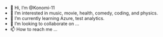 - 👋 Hi, I’m @Konomi-11
- 👀 I’m interested in music, movie, health, comedy, coding, and physics. 
- 🌱 I’m currently learning Azure, test analytics. 
- 💞️ I’m looking to collaborate on ...
- 📫 How to reach me ...

<!---
Konomi-11/Konomi-11 is a ✨ special ✨ repository because its `README.md` (this file) appears on your GitHub profile.
You can click the Preview link to take a look at your changes.
--->
